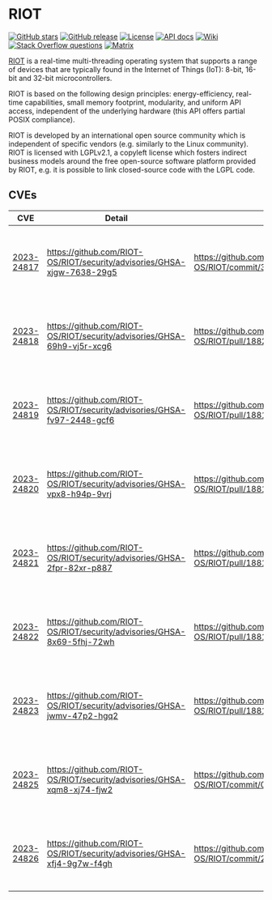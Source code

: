 # RIOT

<a href="https://github.com/RIOT-OS/RIOT" target="_blank" rel="noopener noreferrer"><img src="https://img.shields.io/github/stars/RIOT-OS/RIOT.svg" alt="GitHub stars"></a> [![GitHub release][release-badge]][release-link] [![License][license-badge]][license-link] [![API docs][api-badge]][api-link] [![Wiki][wiki-badge]][wiki-link] [![Stack Overflow questions][stackoverflow-badge]][stackoverflow-link] [![Matrix][matrix-badge]][matrix-link]

[RIOT](https://github.com/RIOT-OS/RIOT) is a real-time multi-threading operating system that supports a range of devices that are typically found in the Internet of Things (IoT): 8-bit, 16-bit and 32-bit microcontrollers.

RIOT is based on the following design principles: energy-efficiency, real-time capabilities, small memory footprint, modularity, and uniform API access, independent of the underlying hardware (this API offers partial POSIX compliance).

RIOT is developed by an international open source community which is independent of specific vendors (e.g. similarly to the Linux community). RIOT is licensed with LGPLv2.1, a copyleft license which fosters indirect business models around the free open-source software platform provided by RIOT, e.g. it is possible to link closed-source code with the LGPL code.

## CVEs 


| CVE                                                          | Detail                                                       | Patch                                                        | POC                                                          | Type           |
| ------------------------------------------------------------ | ------------------------------------------------------------ | ------------------------------------------------------------ | ------------------------------------------------------------ | -------------- |
| [2023-24817](https://cve.mitre.org/cgi-bin/cvename.cgi?name=CVE-2023-24817) | https://github.com/RIOT-OS/RIOT/security/advisories/GHSA-xjgw-7638-29g5 | https://github.com/RIOT-OS/RIOT/commit/34dc1757f5621be48e226cfebb2f4c63505b5360 | https://github.com/fuzzware-fuzzer/hoedur-experiments/tree/main/04-prev-unknown-vulns/results/bug-reproducers/hoedur/Hoedur/riot/CVE-2023-24817/new-Bug-CVE-2023-24817 | underflow      |
| [2023-24818](https://cve.mitre.org/cgi-bin/cvename.cgi?name=CVE-2023-24818) | https://github.com/RIOT-OS/RIOT/security/advisories/GHSA-69h9-vj5r-xcg6 | https://github.com/RIOT-OS/RIOT/pull/18820/commits/f4fb746d1acaacc962daeed3aa71aadfe307d20e | https://github.com/fuzzware-fuzzer/hoedur-experiments/tree/main/04-prev-unknown-vulns/results/bug-reproducers/hoedur/Hoedur/riot/CVE-2023-24818/new-Bug-CVE-2023-24818 | null-deref     |
| [2023-24819](https://cve.mitre.org/cgi-bin/cvename.cgi?name=CVE-2023-24819) | https://github.com/RIOT-OS/RIOT/security/advisories/GHSA-fv97-2448-gcf6 | https://github.com/RIOT-OS/RIOT/pull/18817/commits/73615161c01fcfbbc7216cf502cabb12c1598ee4 | https://github.com/fuzzware-fuzzer/hoedur-experiments/tree/main/04-prev-unknown-vulns/results/bug-reproducers/hoedur/Hoedur/riot/CVE-2023-24819/new-Bug-CVE-2023-24819 | overflow-write |
| [2023-24820](https://cve.mitre.org/cgi-bin/cvename.cgi?name=CVE-2023-24820) | https://github.com/RIOT-OS/RIOT/security/advisories/GHSA-vpx8-h94p-9vrj | https://github.com/RIOT-OS/RIOT/pull/18817/commits/2709fbd827b688fe62df2c77c316914f4a3a6d4a | https://github.com/fuzzware-fuzzer/hoedur-experiments/blob/main/04-prev-unknown-vulns/results/bug-reproducers/hoedur/Hoedur/riot/CVE-2023-24820/new-Bug-CVE-2023-24820 | underflow      |
| [2023-24821](https://cve.mitre.org/cgi-bin/cvename.cgi?name=CVE-2023-24821) | https://github.com/RIOT-OS/RIOT/security/advisories/GHSA-2fpr-82xr-p887 | https://github.com/RIOT-OS/RIOT/pull/18817/commits/9728f727e75d7d78dbfb5918e0de1b938b7b6d2c | https://github.com/fuzzware-fuzzer/hoedur-experiments/blob/main/04-prev-unknown-vulns/results/bug-reproducers/hoedur/Hoedur/riot/CVE-2023-24821/new-Bug-CVE-2023-24821 | underflow      |
| [2023-24822](https://cve.mitre.org/cgi-bin/cvename.cgi?name=CVE-2023-24822) | https://github.com/RIOT-OS/RIOT/security/advisories/GHSA-8x69-5fhj-72wh | https://github.com/RIOT-OS/RIOT/pull/18817/commits/639c04325de4ceb9d444955f4927bfae95843a39 | https://github.com/fuzzware-fuzzer/hoedur-experiments/blob/main/04-prev-unknown-vulns/results/bug-reproducers/hoedur/Hoedur/riot/CVE-2023-24822/new-Bug-CVE-2023-24822 | null-deref     |
| [2023-24823](https://cve.mitre.org/cgi-bin/cvename.cgi?name=CVE-2023-24823) | https://github.com/RIOT-OS/RIOT/security/advisories/GHSA-jwmv-47p2-hgq2 | https://github.com/RIOT-OS/RIOT/pull/18817/commits/4a081f86616cb5c9dd0b5d7b286da03285d1652a | https://github.com/fuzzware-fuzzer/hoedur-experiments/blob/main/04-prev-unknown-vulns/results/bug-reproducers/hoedur/Hoedur/riot/CVE-2023-24823/new-Bug-CVE-2023-24823 | overflow write |
| [2023-24825](https://cve.mitre.org/cgi-bin/cvename.cgi?name=CVE-2023-24825) | https://github.com/RIOT-OS/RIOT/security/advisories/GHSA-xqm8-xj74-fjw2 | https://github.com/RIOT-OS/RIOT/commit/0c522075445a62ce3102e141573ecc2788521897 | https://github.com/fuzzware-fuzzer/hoedur-experiments/tree/main/04-prev-unknown-vulns/results/bug-reproducers/hoedur/Hoedur/riot/CVE-2023-24825/new-Bug-CVE-2023-24825 | null-deref     |
| [2023-24826](https://cve.mitre.org/cgi-bin/cvename.cgi?name=CVE-2023-24826) | https://github.com/RIOT-OS/RIOT/security/advisories/GHSA-xfj4-9g7w-f4gh | https://github.com/RIOT-OS/RIOT/commit/287f030af20e829469cdf740606148018a5a220d | https://github.com/fuzzware-fuzzer/hoedur-experiments/tree/main/04-prev-unknown-vulns/results/bug-reproducers/hoedur/Hoedur/riot/CVE-2023-24826/new-Bug-CVE-2023-24826 | uninitialized  |



[api-badge]: https://img.shields.io/badge/docs-API-informational.svg
[api-link]: https://doc.riot-os.org/
[license-badge]: https://img.shields.io/github/license/RIOT-OS/RIOT
[license-link]: https://github.com/RIOT-OS/RIOT/blob/master/LICENSE
[master-ci-badge]: https://ci.riot-os.org/job/branch/master/badge
[master-ci-link]: https://ci.riot-os.org/details/branch/master
[matrix-badge]: https://img.shields.io/badge/chat-Matrix-brightgreen.svg
[matrix-link]: https://matrix.to/#/#riot-os:matrix.org
[merge-chance-link]: https://merge-chance.info/target?repo=RIOT-OS/RIOT
[release-badge]: https://img.shields.io/github/release/RIOT-OS/RIOT.svg
[release-link]: https://github.com/RIOT-OS/RIOT/releases/latest
[stackoverflow-badge]: https://img.shields.io/badge/stackoverflow-%5Briot--os%5D-yellow
[stackoverflow-link]: https://stackoverflow.com/questions/tagged/riot-os
[twitter-badge]: https://img.shields.io/badge/social-Twitter-informational.svg
[twitter-link]: https://twitter.com/RIOT_OS
[wiki-badge]: https://img.shields.io/badge/docs-Wiki-informational.svg
[wiki-link]: https://github.com/RIOT-OS/RIOT/wiki

